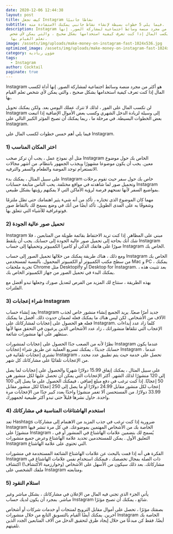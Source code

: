 ```yaml
---
date: 2020-12-06 12:44:38
layout: post
title: كيف تجعل Instagram نشاطا جانبيًا
subtitle: فيما يلي 5 خطوات بسيطة لإنشاء نشاط جانبي يمكنك الاستفادة منه.
description: Instagram هو أكثر من مجرد منصة وسائط اجتماعية لمشاركة الصور. إنها
  أداة لكسب المال إذا كنت تعرف كيفية استخدامها بشكل صحيح ، والتي يمكن لأي شخص
  تعلم القيام بها.
image: /assets/img/uploads/make-money-on-instagram-fast-1024x536.jpg
optimized_image: /assets/img/uploads/make-money-on-instagram-fast-1024x536.jpg
category: شؤون ريادية
tags:
  - Instagram
author: Cocktail
paginate: true
---
```

Instagram هو أكثر من مجرد منصة وسائط اجتماعية لمشاركة الصور. إنها أداة لكسب المال إذا كنت تعرف كيفية استخدامها بشكل صحيح ، والتي يمكن لأي شخص تعلم القيام بها.

لن تكسب المال على الفور ، لذلك لا تترك عملك اليومي بعد. ولكن يمكنك تحويل Instagram إلى وسيلة  لزيادة الدخل الشهري وكسب بعض الأموال الإضافية إذا اتبعت بعض الخطوات البسيطة. في مرحلة ما ، ربما يمكنك أن تصبح المؤثر الكبير التالي على Instagram.

فيما يلي أهم خمس خطوات لكسب المال على Instagram.

### 1) اختر المكان المناسب

مثل أي نموذج عمل ، يجب أن تركز صخب Instagram الخاص بك حول  موضوع معين. يجب أن يكون موضوعا مشهورًا ويجذب الجمهور بانتظام. من أشهر مجالات الانستغرام توجد الموضة والطعام والسفر والترفيه.

على سبيل المثال ، يمكنك بدء Instagram خاص بك حول سفر حيث تقوم برحلات وتحميل صور لما شاهدته في مواقع مختلفة. يحب الناس متابعة حسابات Instagram بمواضيع السفر لأنها تمنحهم فرصة لرؤية الأماكن التي لا يمكنهم رؤيتها بشكل طبيعي.

مهما كان الموضوع الذي تختاره ، تأكد من أنه شيء يثير اهتمامك حتى تظل ملتزمًا وشغوفًا به على المدى الطويل. تأكد أيضًا من أنك في وضع يسمح لك بالتقاط صور فوتوغرافية للأشياء التي تتعلق بها.

### 2) تحميل صور عالية الجودة

Instagram مبني على المظاهر. إذا كنت تريد الاحتفاظ بقائمة طويلة من المتابعين ، فلا شك أنك بحاجة إلى تحميل صور عالية الجودة إلى حسابك. يجب أن يلتقط Instagram صورًا على هاتفك الذكي أو كاميرا الكمبيوتر وتحميلها إلى حساب Instagram الخاص بك.

 ومع ذلك ، هناك طريقة يمكنك من خلالها تحميل الصور إلى حساب Instagram الخاص بك من سطح مكتب الكمبيوتر أو الكمبيوتر المحمول. بالنسبة لمستخدمي Mac و PC ، يمكنك تجربة ملحقات Chrome مثل Desktopify أو Desktop for Instagram. بعد تثبيت هذه ، يمكنك البدء في تحميل الصور من جهاز الكمبيوتر الخاص بك.

بهذه الطريقة ، ستتاح لك المزيد من الفرص لتعديل صورك وجعلها تبدو أفضل مع الفلترات.

### 3) شراء إعجابات Instagram

يعد إنشاء حساب Instagram جديد أمرًا صعبًا. يريد الجميع إنشاء منشور خاص لجذب الآلاف من الأشخاص. لكن ليس هناك ما يمكنك فعله لضمان حدوث ذلك. أفضل ما يمكنك فعله هو الحصول على إعجابات لمشاركاتك على Instagram. كلما زاد عدد إبداءات الإعجاب التي تتلقاها منشوراتك ، زاد عدد الأشخاص الذين يرغبون في التحقق منها لأنها ستظهر على أنها منشورات شائعة.

نظرًا لأنه من الصعب جدًا الحصول على إعجابات لمنشورات Instagram عندما يكون حسابك جديدًا ، يمكنك تسريع العملية عن طريق شراء إعجابات Instagram . عندما تشتري إعجابات تلقائية في Instagram ، تحصل على خدمة حيث يتم تطبيق عدد محدد من الإعجابات تلقائيًا على مشاركاتك كل شهر.

على سبيل المثال ، يمكنك إنفاق 15.99 دولارًا شهريًا والحصول على إعجابات لما يصل إلى 120 منشورًا لذلك الشهر. أكثر الإعجابات التي يمكن أن تحصل عليها لكل منشور هي 50 إعجابًا. إذا كنت ترغب في دفع مبلغ إضافي ، فيمكنك الحصول على ما يصل إلى 100 إعجاب لكل منشور مقابل 24.99 دولارًا أو ما يصل إلى 250 إعجابًا لكل منشور مقابل 33.99 دولارًا. من المستحسن ألا تغمر منشورًا واحدًا بعدد كبير جدًا من الإعجابات مرة واحدة. حاول نشرها قليلاً حتى تبدو أكثر طبيعية لجمهورك.

### 4) استخدم الهاشتاغات المناسبة في مشاركاتك

تعد Hashtags ضرورية إذا كنت ترغب في جذب المزيد من الاهتمام إلى مشاركات Instagram الخاصة بك من الأشخاص المهتمين بموضوعك. في كل مرة تنشر فيها منشورًا على Instagram ، يُسمح لك بتضمين علامات الهاشتاغ في المنشور أو في التعليق الأول . يمكن للمستخدمين تحديد علامة الهاشتاغ وعرض جميع منشورات Instagram التي تحتوي على علامة الهاشتاغ.

الفكرة هي أنه إذا قمت بالبحث عن علامات الهاشتاغ الشائعة المستخدمة في منشورات Instagram ذات الصلة بمجال تخصصك ، فيمكنك استخدام نفس علامات الهاشتاغ في مشاركاتك. بعد ذلك سيكون من الأسهل على الأشخاص (وخوارزمية الاكتشاف!) اكتشاف ملفك الشخصي على Instagram ومتابعته.

### 5) استلام النقود

يأتي الجزء الذي تجني فيه المال من الإعلان في مشاركاتك ، بشكل مباشر وغير مباشر. بمجرد أن يكون لديك حساب Instagram شائع ، يمكنك أن تصبح مؤثرًا.

بصفتك مؤثرًا ، تحصل على أموال مقابل الترويج لمنتجات أو خدمات شركات أو أشخاص آخرين. يمكنك أيضًا القيام بالتسويق التابع من خلال منشورات Instagram الخاصة بك أيضًا. فقط كن مبدعًا من خلال إيجاد طرق لتحقيق الدخل من آلاف المتابعين الجدد الذين تلقيتهم.